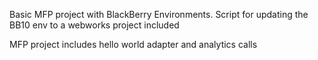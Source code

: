 

Basic MFP project with BlackBerry Environments. Script for updating the BB10 env to a webworks project included

MFP project includes hello world adapter and analytics calls
